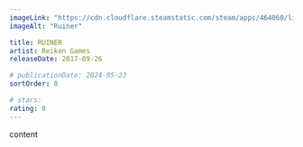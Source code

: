 ```yaml
---
imageLink: "https://cdn.cloudflare.steamstatic.com/steam/apps/464060/library_600x900_2x.jpg"
imageAlt: "Ruiner"

title: RUINER
artist: Reikon Games
releaseDate: 2017-09-26

# publicationDate: 2024-05-23
sortOrder: 0

# stars:
rating: 0
---
```


content